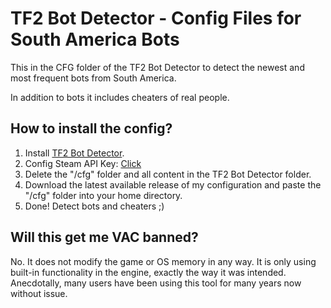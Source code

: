 # TF2 Bot Detector - Config Files for South America Bots

This in the CFG folder of the TF2 Bot Detector to detect the newest and most frequent bots from South America.

In addition to bots it includes cheaters of real people.

## How to install the config?

1. Install [TF2 Bot Detector](https://github.com/PazerOP/tf2_bot_detector/releases).
2. Config Steam API Key: [Click](https://github.com/PazerOP/tf2_bot_detector/wiki/Integrations:-Steam-API#how-to-generate-and-use-your-steam-web-api-key)
2. Delete the "/cfg" folder and all content in the TF2 Bot Detector folder.
3. Download the latest available release of my configuration and paste the "/cfg" folder into your home directory.
4. Done! Detect bots and cheaters ;)

## Will this get me VAC banned?

No. It does not modify the game or OS memory in any way. It is only using built-in functionality in the engine, exactly the way it was intended. Anecdotally, many users have been using this tool for many years now without issue.
